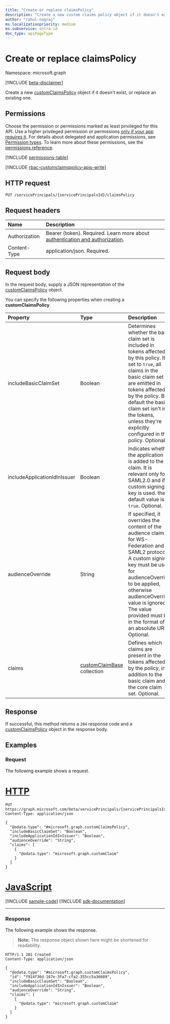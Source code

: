 ```yaml
---
title: "Create or replace claimsPolicy"
description: "Create a new custom claims policy object if it doesn't exist, or replace an existing one."
author: "rahul-nagraj"
ms.localizationpriority: medium
ms.subservice: entra-id
doc_type: apiPageType
---
```


# Create or replace claimsPolicy

Namespace: microsoft.graph

[!INCLUDE [beta-disclaimer](../../includes/beta-disclaimer.md)]

Create a new [customClaimsPolicy](../resources/customclaimspolicy.md) object if it doesn't exist, or replace an existing one.

## Permissions

Choose the permission or permissions marked as least privileged for this API. Use a higher privileged permission or permissions [only if your app requires it](/graph/permissions-overview#best-practices-for-using-microsoft-graph-permissions). For details about delegated and application permissions, see [Permission types](/graph/permissions-overview#permission-types). To learn more about these permissions, see the [permissions reference](/graph/permissions-reference).

<!-- { "blockType": "permissions", "name": "serviceprincipal_put_claimspolicy" } -->
[!INCLUDE [permissions-table](../includes/permissions/serviceprincipal-put-claimspolicy-permissions.md)]

[!INCLUDE [rbac-customclaimspolicy-apis-write](../includes/rbac-for-apis/rbac-customclaimspolicy-apis-write.md)]

## HTTP request

<!-- {
  "blockType": "ignored"
}
-->
``` http
PUT /servicePrincipals/{servicePrincipalsId}/claimsPolicy
```

## Request headers

|Name|Description|
|:---|:---|
|Authorization|Bearer {token}. Required. Learn more about [authentication and authorization](/graph/auth/auth-concepts).|
|Content-Type|application/json. Required.|

## Request body

In the request body, supply a JSON representation of the [customClaimsPolicy](../resources/customclaimspolicy.md) object.

You can specify the following properties when creating a **customClaimsPolicy**.

|Property|Type|Description|
|:---|:---|:---|
|includeBasicClaimSet|Boolean|Determines whether the basic claim set is included in tokens affected by this policy. If set to `true`, all claims in the basic claim set are emitted in tokens affected by the policy. By default the basic claim set isn't in the tokens, unless they're explicitly configured in this policy. Optional.|
|includeApplicationIdInIssuer|Boolean|Indicates whether the application ID is added to the claim. It is relevant only for SAML2.0 and if a custom signing key is used. the default value is `true`. Optional.|
|audienceOverride|String|If specified, it overrides the content of the audience claim for WS-Federation and SAML2 protocols. A custom signing key must be used for audienceOverride to be applied, otherwise audienceOverride value is ignored. The value provided must be in the format of an absolute URI. Optional.|
|claims|[customClaimBase](../resources/customclaimbase.md) collection|Defines which claims are present in the tokens affected by the policy, in addition to the basic claim and the core claim set. Optional.|

## Response

If successful, this method returns a `204` response code and a [customClaimsPolicy](../resources/customclaimspolicy.md) object in the response body.

## Examples

### Request

The following example shows a request.
# [HTTP](#tab/http)
<!-- {
  "blockType": "request",
  "name": "create_customclaimspolicy_from_"
}
-->
``` http
PUT https://graph.microsoft.com/beta/servicePrincipals/{servicePrincipalsId}/claimsPolicy
Content-Type: application/json

{
  "@odata.type": "#microsoft.graph.customClaimsPolicy",
  "includeBasicClaimSet": "Boolean",
  "includeApplicationIdInIssuer": "Boolean",
  "audienceOverride": "String",
  "claims": [
    {
      "@odata.type": "microsoft.graph.customClaim"
    }
  ]
}
```

# [JavaScript](#tab/javascript)
[!INCLUDE [sample-code](../includes/snippets/javascript/create-customclaimspolicy-from--javascript-snippets.md)]
[!INCLUDE [sdk-documentation](../includes/snippets/snippets-sdk-documentation-link.md)]

---

### Response

The following example shows the response.
>**Note:** The response object shown here might be shortened for readability.
<!-- {
  "blockType": "response",
  "truncated": true,
  "@odata.type": "microsoft.graph.customClaimsPolicy"
}
-->
``` http
HTTP/1.1 201 Created
Content-Type: application/json

{
  "@odata.type": "#microsoft.graph.customClaimsPolicy",
  "id": "f914f36d-167e-3fa7-cfa2-355cc5a36689",
  "includeBasicClaimSet": "Boolean",
  "includeApplicationIdInIssuer": "Boolean",
  "audienceOverride": "String",
  "claims": [
    {
      "@odata.type": "microsoft.graph.customClaim"
    }
  ]
}
```
